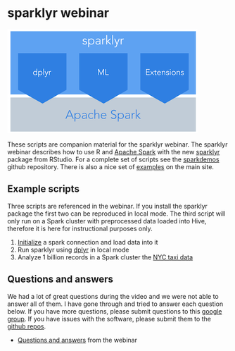 # sparklyr webinar

![](sparklyr.png)

These scripts are companion material for the sparklyr webinar. The sparklyr webinar describes how to use R and [Apache Spark](http://spark.apache.org/) with the new [sparklyr](http://spark.rstudio.com) package from RStudio. For a complete set of scripts see the [sparkdemos](https://github.com/rstudio/sparkDemos) github repository. There is also a nice set of [examples](http://spark.rstudio.com/examples.html) on the main site.

## Example scripts

Three scripts are referenced in the webinar. If you install the sparklyr package the first two can be reproduced in local mode. The third script will only run on a Spark cluster with preprocessed data loaded into Hive, therefore it is here for instructional purposes only.

1. [Initialize](01_initialize.nb.html) a spark connection and load data into it
2. Run sparklyr using [dplyr](02_dplyr.nb.html) in local mode
3. Analyze 1 billion records in a Spark cluster the [NYC taxi data](03_taxiDemo.nb.html) 

## Questions and answers

We had a lot of great questions during the video and we were not able to answer all of them. I have gone through and tried to answer each question below. If you have more questions, please submit questions to this [google group](https://groups.google.com/forum/#!forum/sparklyr). If you have issues with the software, please submit them to the [github repos](https://github.com/rstudio/sparklyr). 

* [Questions and answers](QA.html) from the webinar